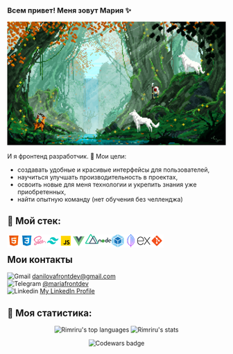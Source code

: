 ### Всем привет! Меня зовут Мария ✨
<p align="center">
 <img alt="Greeting gif" width="600" src="./images/greeting-gif-1.gif">
</p>

И я фронтенд разработчик. 🤠 Мои цели:
 - создавать удобные и красивые интерфейсы для пользователей, 
 - научиться улучшать производительность в проектах,
 - освоить новые для меня технологии и укрепить знания уже приобретенных,
 - найти опытную команду (нет обучения без челленджа)

## 👀 Мой стек:
<p>
  <img title="HTML" align="left" width="30" alt="HTML" src="./images/html.png" >
  <img title="CSS" align="left" width="30" alt="CSS" src="./images/css.png" >
  <img title="Sass" align="left" width="30" alt="Sass" src="./images/sass.png" >
  <img title="Tailwind" align="left" width="30" alt="Tailwind" src="./images/tailwind.svg" >
  <img title="Javascript" align="left" width="30" alt="Javascript" src="./images/javascript.png" >
  <img title="Vue" align="left" width="30" alt="Vue" src="./images/vue.png" >
  <img title="Nuxt" align="left" width="30" alt="Nuxt" src="./images/nuxt.png" >
  <img title="Node.js" align="left" width="30" alt="Node.js" src="./images/nodejs.png" >
  <img title="Webpack" align="left" width="30" alt="Webpack" src="./images/webpack.png" >
  <img title="MongoDB" align="left" width="30" alt="MongoDB" src="./images/mongodb.png" >
  <img title="Express.js" align="left" width="30" alt="Express.js" src="./images/expressjs.png" >
  <img title="Git" align="left" width="30" alt="Git" src="./images/git.png" >
</p>
<br>

## Мои контакты
<img width="16" src="https://img.icons8.com/color/48/gmail-new.png" alt="Gmail">      <danilovafrontdev@gmail.com>
<br>
<img width="16" src="https://img.icons8.com/color/48/telegram-app--v1.png" alt="Telegram">      [@mariafrontdev](https://t.me/mariafrontdev)
<br>
<img width="16" src="https://img.icons8.com/color/48/linkedin.png" alt="Linkedin">       [My LinkedIn Profile](https://www.linkedin.com/in/danilova-maria/)

## 🗿 Моя статистика:

<p align="center">
 <img alt="Rimriru's top languages" height="170" src="https://github-readme-stats.vercel.app/api/top-langs/?username=Rimriru&layout=compact&theme=transparent">
 <img alt="Rimriru's stats" src="https://github-readme-stats.vercel.app/api?username=Rimriru&show_icons=true&theme=transparent&rank_icon=percentile&hide=contribs">
</p>
<p align="center">
 <img alt="Codewars badge" src="https://www.codewars.com/users/Rimriru/badges/large">
</p>
